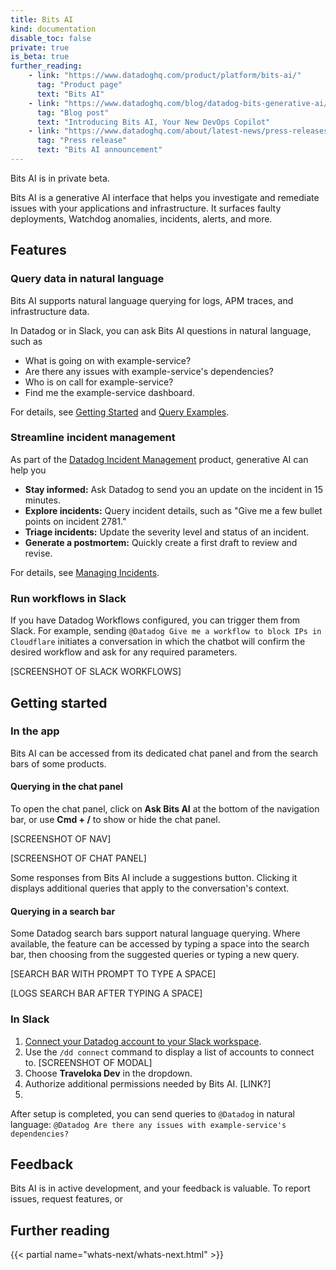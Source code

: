 ```yaml
---
title: Bits AI
kind: documentation
disable_toc: false
private: true
is_beta: true
further_reading:
    - link: "https://www.datadoghq.com/product/platform/bits-ai/"
      tag: "Product page"
      text: "Bits AI"
    - link: "https://www.datadoghq.com/blog/datadog-bits-generative-ai/"
      tag: "Blog post"
      text: "Introducing Bits AI, Your New DevOps Copilot"
    - link: "https://www.datadoghq.com/about/latest-news/press-releases/datadog-announces-bits-an-ai-assistant-to-help-engineers-quickly-resolve-application-issues/"
      tag: "Press release"
      text: "Bits AI announcement"
---
```


<div class="alert alert-info">Bits AI is in private beta.</div>

Bits AI is a generative AI interface that helps you investigate and remediate issues with your applications and infrastructure. It surfaces faulty deployments, Watchdog anomalies, incidents, alerts, and more.

## Features

### Query data in natural language

Bits AI supports natural language querying for logs, APM traces, and infrastructure data.

In Datadog or in Slack, you can ask Bits AI questions in natural language, such as
- What is going on with example-service?
- Are there any issues with example-service's dependencies?
- Who is on call for example-service?
- Find me the example-service dashboard.

For details, see [Getting Started](#getting-started) and [Query Examples][3].

### Streamline incident management

As part of the [Datadog Incident Management][2] product, generative AI can help you 

- **Stay informed:** Ask Datadog to send you an update on the incident in 15 minutes.
- **Explore incidents:** Query incident details, such as "Give me a few bullet points on incident 2781."
- **Triage incidents:** Update the severity level and status of an incident.
- **Generate a postmortem:** Quickly create a first draft to review and revise.

For details, see [Managing Incidents][4].

### Run workflows in Slack

If you have Datadog Workflows configured, you can trigger them from Slack. For example, sending `@Datadog Give me a workflow to block IPs in Cloudflare` initiates a conversation in which the chatbot will confirm the desired workflow and ask for any required parameters.

[SCREENSHOT OF SLACK WORKFLOWS]

## Getting started

### In the app

Bits AI can be accessed from its dedicated chat panel and from the search bars of some products.

#### Querying in the chat panel

To open the chat panel, click on **Ask Bits AI** at the bottom of the navigation bar, or use **Cmd + /** to show or hide the chat panel.

[SCREENSHOT OF NAV]

[SCREENSHOT OF CHAT PANEL]

Some responses from Bits AI include a suggestions button. Clicking it displays additional queries that apply to the conversation's context.

#### Querying in a search bar

Some Datadog search bars support natural language querying. Where available, the feature can be accessed by typing a space into the search bar, then choosing from the suggested queries or typing a new query.

[SEARCH BAR WITH PROMPT TO TYPE A SPACE]

[LOGS SEARCH BAR AFTER TYPING A SPACE]

### In Slack

1. [Connect your Datadog account to your Slack workspace][1].
1. Use the `/dd connect` command to display a list of accounts to connect to.
   [SCREENSHOT OF MODAL]
1. Choose **Traveloka Dev** in the dropdown.
1. Authorize additional permissions needed by Bits AI. [LINK?]
1. 

After setup is completed, you can send queries to `@Datadog` in natural language: `@Datadog Are there any issues with example-service's dependencies?`

## Feedback

Bits AI is in active development, and your feedback is valuable. To report issues, request features, or 

[1]: /integrations/slack/?tab=applicationforslack
[2]: https://www.datadoghq.com/product/incident-management/
[3]: /bits_ai/query_examples/
[4]: /bits_ai/managing_incidents/

## Further reading

{{< partial name="whats-next/whats-next.html" >}}